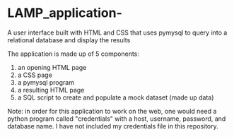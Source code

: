 # LAMP_application-
A user interface built with HTML and CSS that uses pymysql to query into a relational database and display the results

The application is made up of 5 components:
  1. an opening HTML page
  2. a CSS page
  3. a pymysql program
  4. a resulting HTML page
  5. a SQL script to create and populate a mock dataset (made up data) 

Note: in order for this application to work on the web, one would need a python program called "credentials" with a host, username, password, and database name. I have not included my credentials file in this repository.
